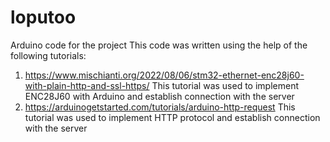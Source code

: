 # loputoo
Arduino code for the project
This code was written using the help of the following tutorials:
1) https://www.mischianti.org/2022/08/06/stm32-ethernet-enc28j60-with-plain-http-and-ssl-https/
This tutorial was used to implement ENC28J60 with Arduino and establish connection with the server
2) https://arduinogetstarted.com/tutorials/arduino-http-request 
This tutorial was used to implement HTTP protocol and establish connection with the server

